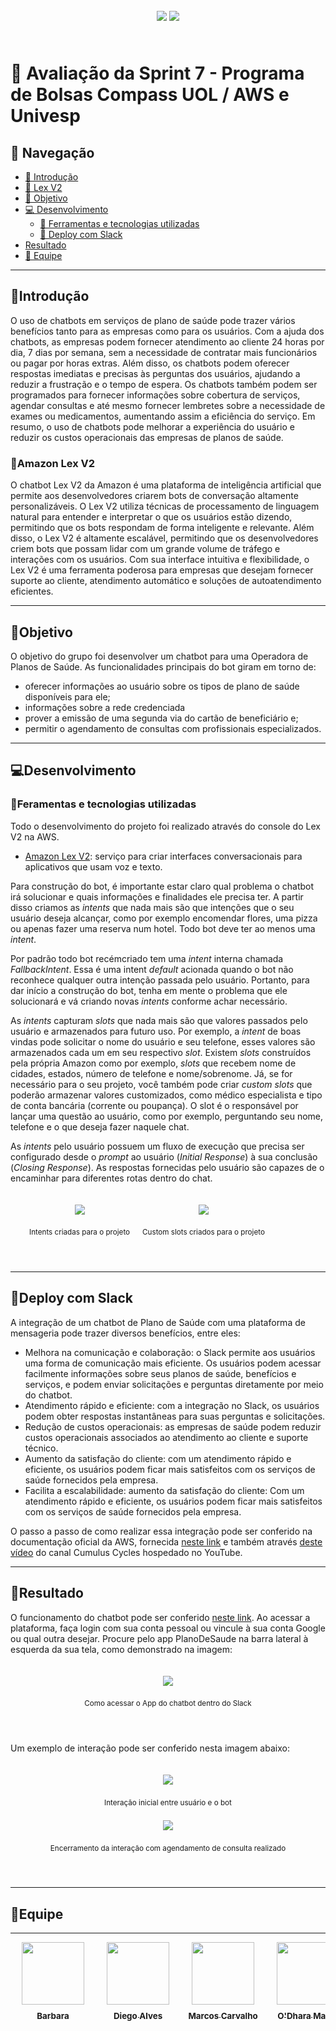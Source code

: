 <div align="center" style="padding: 25px;">
  <img src="./src/img/compass.png">
  <img src="./src/img/aws.png">
</div>

# 📑 Avaliação da Sprint 7 - Programa de Bolsas Compass UOL / AWS e Univesp

## 📌 Navegação

- [📝 Introdução](#introdução)
- [🤖 Lex V2](#amazon-lex-v2)
- [🎯 Objetivo](#objetivo)
- [💻 Desenvolvimento](#desenvolvimento)
  * [🔧 Ferramentas e tecnologias utilizadas](#feramentas-e-tecnologias-utilizadas)
  * [🚀 Deploy com Slack](#deploy-com-slack)
- [Resultado](#resultado)
- [👥 Equipe](#equipe)

***

## 📝Introdução


O uso de chatbots em serviços de plano de saúde pode trazer vários benefícios tanto para as empresas como para os usuários. Com a ajuda dos chatbots, as empresas podem fornecer atendimento ao cliente 24 horas por dia, 7 dias por semana, sem a necessidade de contratar mais funcionários ou pagar por horas extras. Além disso, os chatbots podem oferecer respostas imediatas e precisas às perguntas dos usuários, ajudando a reduzir a frustração e o tempo de espera. Os chatbots também podem ser programados para fornecer informações sobre cobertura de serviços, agendar consultas e até mesmo fornecer lembretes sobre a necessidade de exames ou medicamentos, aumentando assim a eficiência do serviço. Em resumo, o uso de chatbots pode melhorar a experiência do usuário e reduzir os custos operacionais das empresas de planos de saúde.

### 🤖Amazon Lex V2

O chatbot Lex V2 da Amazon é uma plataforma de inteligência artificial que permite aos desenvolvedores criarem bots de conversação altamente personalizáveis. O Lex V2 utiliza técnicas de processamento de linguagem natural para entender e interpretar o que os usuários estão dizendo, permitindo que os bots respondam de forma inteligente e relevante. Além disso, o Lex V2 é altamente escalável, permitindo que os desenvolvedores criem bots que possam lidar com um grande volume de tráfego e interações com os usuários. Com sua interface intuitiva e flexibilidade, o Lex V2 é uma ferramenta poderosa para empresas que desejam fornecer suporte ao cliente, atendimento automático e soluções de autoatendimento eficientes.

***

## 🎯Objetivo

O objetivo do grupo foi desenvolver um chatbot para uma Operadora de Planos de Saúde. As funcionalidades principais do bot giram em torno de:
 * oferecer informações ao usuário sobre os tipos de plano de saúde disponíveis para ele;
 * informações sobre a rede credenciada
 * prover a emissão de uma segunda via do cartão de beneficiário e;
 * permitir o agendamento de consultas com profissionais especializados.

***
## 💻Desenvolvimento

### 🔧Feramentas e tecnologias utilizadas
  Todo o desenvolvimento do projeto foi realizado através do console do Lex V2 na AWS.
  * [Amazon Lex V2](https://docs.aws.amazon.com/lexv2/latest/dg/what-is.html): serviço para criar interfaces conversacionais para aplicativos que usam voz e texto.



Para construção do bot, é importante estar claro qual problema o chatbot irá solucionar e quais informações e finalidades ele precisa ter. A partir disso criamos as _intents_ que nada mais são que intenções que o seu usuário deseja alcançar, como por exemplo encomendar flores, uma pizza ou apenas fazer uma reserva num hotel. Todo bot deve ter ao menos uma _intent_.

Por padrão todo bot recémcriado tem uma _intent_ interna chamada _FallbackIntent_. Essa é uma intent _default_ acionada quando o bot não reconhece qualquer outra intenção passada pelo usuário. Portanto, para dar início a construção do bot, tenha em mente  o problema que ele solucionará e vá criando novas _intents_ conforme achar necessário.

As _intents_ capturam _slots_ que nada mais são que valores passados pelo usuário e armazenados para futuro uso. Por exemplo, a _intent_ de boas vindas pode solicitar o nome do usuário e seu telefone, esses valores são armazenados cada um em seu respectivo _slot_. Existem _slots_ construídos pela própria Amazon como por exemplo, _slots_ que recebem nome de cidades, estados, número de telefone e nome/sobrenome. Já, se for necessário para o seu projeto, você também pode criar _custom slots_ que poderão armazenar valores customizados, como médico especialista e tipo de conta bancária (corrente ou poupança). O slot é o responsável por lançar uma questão ao usuário, como por exemplo, perguntando seu nome, telefone e o que deseja fazer naquele chat.

As _intents_ pelo usuário possuem um fluxo de execução que precisa ser configurado desde o _prompt_ ao usuário (_Initial Response_) à sua conclusão (_Closing Response_). As respostas fornecidas pelo usuário são capazes de o encaminhar para diferentes rotas dentro do chat.



<div align="center" style="padding: 20px; display:flex">
  <div>
    <img src="./src/img/intent.png" style="max-width: 80%">
    <sub>
      <p style="padding: 10px;">Intents criadas para o projeto</p>
    </sub>
  </div>
  <div>
    <img src="./src/img/slots.png" style="max-width: 90%">
    <sub>
      <p style="padding: 10px">Custom slots criados para o projeto</p>
    </sub>
  </div>
</div>



***
## 🚀Deploy com Slack

A integração de um chatbot de Plano de Saúde com uma plataforma de mensageria pode trazer diversos benefícios, entre eles:
- Melhora na comunicação e colaboração: o Slack permite aos usuários uma forma de comunicação mais eficiente. Os usuários podem acessar facilmente informações sobre seus planos de saúde, benefícios e serviços, e podem enviar solicitações e perguntas diretamente por meio do chatbot.
- Atendimento rápido e eficiente: com a integração no Slack, os usuários podem obter respostas instantâneas para suas perguntas e solicitações. 
- Redução de custos operacionais: as empresas de saúde podem reduzir custos operacionais associados ao atendimento ao cliente e suporte técnico.
- Aumento da satisfação do cliente: com um atendimento rápido e eficiente, os usuários podem ficar mais satisfeitos com os serviços de saúde fornecidos pela empresa.
- Facilita a escalabilidade: aumento da satisfação do cliente: Com um atendimento rápido e eficiente, os usuários podem ficar mais satisfeitos com os serviços de saúde fornecidos pela empresa.

O passo a passo de como realizar essa integração pode ser conferido na documentação oficial da AWS, fornecida [neste link](https://docs.aws.amazon.com/lexv2/latest/dg/deploy-slack.html) e também através [deste vídeo](https://youtu.be/fak-223hHTE) do canal Cumulus Cycles hospedado no YouTube.

***

## 🏁Resultado
O funcionamento do chatbot pode ser conferido [neste link](https://join.slack.com/t/testebot-ogl8096/shared_invite/zt-1v3plq85w-FoPdvu0bUIY5GZS0_4BqEw).
Ao acessar a plataforma, faça login com sua conta pessoal ou vincule à sua conta Google ou qual outra desejar. Procure pelo app PlanoDeSaude na barra lateral à esquerda da sua tela, como demonstrado na imagem:

<div align="center" style="padding: 20px">
  <img src="./src/img/app.png">
  <sub>
    <p style="padding: 10px">Como acessar o App do chatbot dentro do Slack</p>
  </sub>
</div>

Um exemplo de interação pode ser conferido nesta imagem abaixo:

<div align="center" style="padding: 20px">
  <div>
    <img src="./src/img/bot.png">
    <sub>
      <p style="padding: 10px">Interação inicial entre usuário e o bot</p>
    </sub>
  </div>
  <div>
    <img src="./src/img/fulfillment.png">
    <sub>
      <p style="padding: 10px">Encerramento da interação com agendamento de consulta realizado</p>
    </sub>
  </div>
</div>

***
## 👥Equipe

| [<img style=" padding:10px" src="https://avatars.githubusercontent.com/u/112827096?v=4" width=100><br><sub>Barbara</sub>](https://github.com/Barbarahayd) | [<img style=" padding:10px"  src="https://avatars.githubusercontent.com/u/96358027?v=4" width=100><br><sub>Diego Alves</sub>](https://github.com/Diegox0301) | [<img style=" padding:10px"  src="https://avatars.githubusercontent.com/u/73674662?v=4" width=100><br><sub>Marcos Carvalho</sub>](https://github.com/onativo) | [<img style=" padding:10px"  src="https://avatars.githubusercontent.com/u/94749597?v=4" width=100><br><sub>O'Dhara Maggi</sub>](https://github.com/odharamaggi) | [<img style=" padding:10px"  src="https://avatars.githubusercontent.com/u/117780664?v=4" width=100><br><sub>Viviane Alves</sub>](https://github.com/Vivianes86) |
| :---: | :---: | :---: |:---: |:---: |